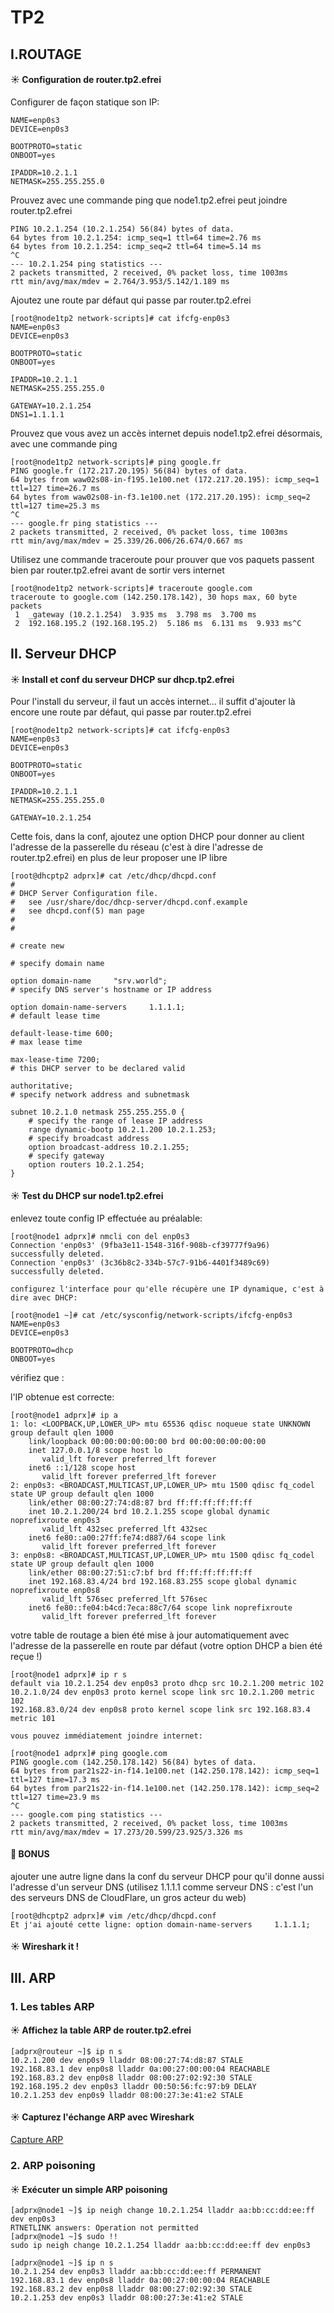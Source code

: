 # TP2

## I.ROUTAGE

#### ☀️ Configuration de router.tp2.efrei

Configurer de façon statique son IP:

```[root@node1tp2 network-scripts]# cat ifcfg-enp0s3
NAME=enp0s3
DEVICE=enp0s3

BOOTPROTO=static
ONBOOT=yes

IPADDR=10.2.1.1
NETMASK=255.255.255.0
```  

Prouvez avec une commande ping que node1.tp2.efrei peut joindre router.tp2.efrei

```[root@node1tp2 network-scripts]# ping 10.2.1.254
PING 10.2.1.254 (10.2.1.254) 56(84) bytes of data.
64 bytes from 10.2.1.254: icmp_seq=1 ttl=64 time=2.76 ms
64 bytes from 10.2.1.254: icmp_seq=2 ttl=64 time=5.14 ms
^C
--- 10.2.1.254 ping statistics ---
2 packets transmitted, 2 received, 0% packet loss, time 1003ms
rtt min/avg/max/mdev = 2.764/3.953/5.142/1.189 ms
```
Ajoutez une route par défaut qui passe par router.tp2.efrei
```
[root@node1tp2 network-scripts]# cat ifcfg-enp0s3
NAME=enp0s3
DEVICE=enp0s3

BOOTPROTO=static
ONBOOT=yes

IPADDR=10.2.1.1
NETMASK=255.255.255.0

GATEWAY=10.2.1.254
DNS1=1.1.1.1
```
Prouvez que vous avez un accès internet depuis node1.tp2.efrei désormais, avec une commande ping
```
[root@node1tp2 network-scripts]# ping google.fr
PING google.fr (172.217.20.195) 56(84) bytes of data.
64 bytes from waw02s08-in-f195.1e100.net (172.217.20.195): icmp_seq=1 ttl=127 time=26.7 ms
64 bytes from waw02s08-in-f3.1e100.net (172.217.20.195): icmp_seq=2 ttl=127 time=25.3 ms
^C
--- google.fr ping statistics ---
2 packets transmitted, 2 received, 0% packet loss, time 1003ms
rtt min/avg/max/mdev = 25.339/26.006/26.674/0.667 ms
```
Utilisez une commande traceroute pour prouver que vos paquets passent bien par router.tp2.efrei avant de sortir vers internet
```
[root@node1tp2 network-scripts]# traceroute google.com
traceroute to google.com (142.250.178.142), 30 hops max, 60 byte packets
 1  _gateway (10.2.1.254)  3.935 ms  3.798 ms  3.700 ms
 2  192.168.195.2 (192.168.195.2)  5.186 ms  6.131 ms  9.933 ms^C
````
## II. Serveur DHCP

#### ☀️ Install et conf du serveur DHCP sur dhcp.tp2.efrei

Pour l'install du serveur, il faut un accès internet... il suffit d'ajouter là encore une route par défaut, qui passe par router.tp2.efrei
```
[root@node1tp2 network-scripts]# cat ifcfg-enp0s3
NAME=enp0s3
DEVICE=enp0s3

BOOTPROTO=static
ONBOOT=yes

IPADDR=10.2.1.1
NETMASK=255.255.255.0

GATEWAY=10.2.1.254
```
Cette fois, dans la conf, ajoutez une option DHCP pour donner au client l'adresse de la passerelle du réseau (c'est à dire l'adresse de router.tp2.efrei) en plus de leur proposer une IP libre
```
[root@dhcptp2 adprx]# cat /etc/dhcp/dhcpd.conf
#
# DHCP Server Configuration file.
#   see /usr/share/doc/dhcp-server/dhcpd.conf.example
#   see dhcpd.conf(5) man page
#
#

# create new

# specify domain name

option domain-name     "srv.world";
# specify DNS server's hostname or IP address

option domain-name-servers     1.1.1.1;
# default lease time

default-lease-time 600;
# max lease time

max-lease-time 7200;
# this DHCP server to be declared valid

authoritative;
# specify network address and subnetmask

subnet 10.2.1.0 netmask 255.255.255.0 {
    # specify the range of lease IP address
    range dynamic-bootp 10.2.1.200 10.2.1.253;
    # specify broadcast address
    option broadcast-address 10.2.1.255;
    # specify gateway
    option routers 10.2.1.254;
}
```
#### ☀️ Test du DHCP sur node1.tp2.efrei

enlevez toute config IP effectuée au préalable:
```
[root@node1 adprx]# nmcli con del enp0s3
Connection 'enp0s3' (9fba3e11-1548-316f-908b-cf39777f9a96) successfully deleted.
Connection 'enp0s3' (3c36b8c2-334b-57c7-91b6-4401f3489c69) successfully deleted.

configurez l'interface pour qu'elle récupère une IP dynamique, c'est à dire avec DHCP:

[root@node1 ~]# cat /etc/sysconfig/network-scripts/ifcfg-enp0s3
NAME=enp0s3
DEVICE=enp0s3

BOOTPROTO=dhcp
ONBOOT=yes
```
vérifiez que :

l'IP obtenue est correcte:
```
[root@node1 adprx]# ip a
1: lo: <LOOPBACK,UP,LOWER_UP> mtu 65536 qdisc noqueue state UNKNOWN group default qlen 1000
    link/loopback 00:00:00:00:00:00 brd 00:00:00:00:00:00
    inet 127.0.0.1/8 scope host lo
       valid_lft forever preferred_lft forever
    inet6 ::1/128 scope host
       valid_lft forever preferred_lft forever
2: enp0s3: <BROADCAST,MULTICAST,UP,LOWER_UP> mtu 1500 qdisc fq_codel state UP group default qlen 1000
    link/ether 08:00:27:74:d8:87 brd ff:ff:ff:ff:ff:ff
    inet 10.2.1.200/24 brd 10.2.1.255 scope global dynamic noprefixroute enp0s3
       valid_lft 432sec preferred_lft 432sec
    inet6 fe80::a00:27ff:fe74:d887/64 scope link
       valid_lft forever preferred_lft forever
3: enp0s8: <BROADCAST,MULTICAST,UP,LOWER_UP> mtu 1500 qdisc fq_codel state UP group default qlen 1000
    link/ether 08:00:27:51:c7:bf brd ff:ff:ff:ff:ff:ff
    inet 192.168.83.4/24 brd 192.168.83.255 scope global dynamic noprefixroute enp0s8
       valid_lft 576sec preferred_lft 576sec
    inet6 fe80::fe04:b4cd:7eca:88c7/64 scope link noprefixroute
       valid_lft forever preferred_lft forever
```
votre table de routage a bien été mise à jour automatiquement avec l'adresse de la passerelle en route par défaut (votre option DHCP a bien été reçue !)

```
[root@node1 adprx]# ip r s
default via 10.2.1.254 dev enp0s3 proto dhcp src 10.2.1.200 metric 102
10.2.1.0/24 dev enp0s3 proto kernel scope link src 10.2.1.200 metric 102
192.168.83.0/24 dev enp0s8 proto kernel scope link src 192.168.83.4 metric 101

vous pouvez immédiatement joindre internet:

[root@node1 adprx]# ping google.com
PING google.com (142.250.178.142) 56(84) bytes of data.
64 bytes from par21s22-in-f14.1e100.net (142.250.178.142): icmp_seq=1 ttl=127 time=17.3 ms
64 bytes from par21s22-in-f14.1e100.net (142.250.178.142): icmp_seq=2 ttl=127 time=23.9 ms
^C
--- google.com ping statistics ---
2 packets transmitted, 2 received, 0% packet loss, time 1003ms
rtt min/avg/max/mdev = 17.273/20.599/23.925/3.326 ms
```
#### 🌟 BONUS

ajouter une autre ligne dans la conf du serveur DHCP pour qu'il donne aussi l'adresse d'un serveur DNS (utilisez 1.1.1.1 comme serveur DNS : c'est l'un des serveurs DNS de CloudFlare, un gros acteur du web)
```
[root@dhcptp2 adprx]# vim /etc/dhcp/dhcpd.conf
Et j'ai ajouté cette ligne: option domain-name-servers     1.1.1.1;
```
#### ☀️ Wireshark it !


## III. ARP

### 1. Les tables ARP

#### ☀️ Affichez la table ARP de router.tp2.efrei
```
[adprx@routeur ~]$ ip n s
10.2.1.200 dev enp0s9 lladdr 08:00:27:74:d8:87 STALE
192.168.83.1 dev enp0s8 lladdr 0a:00:27:00:00:04 REACHABLE
192.168.83.2 dev enp0s8 lladdr 08:00:27:02:92:30 STALE
192.168.195.2 dev enp0s3 lladdr 00:50:56:fc:97:b9 DELAY
10.2.1.253 dev enp0s9 lladdr 08:00:27:3e:41:e2 STALE
```
#### ☀️ Capturez l'échange ARP avec Wireshark

[Capture ARP](../arp.pcapng)

### 2. ARP poisoning

#### ☀️ Exécuter un simple ARP poisoning
```
[adprx@node1 ~]$ ip neigh change 10.2.1.254 lladdr aa:bb:cc:dd:ee:ff dev enp0s3
RTNETLINK answers: Operation not permitted
[adprx@node1 ~]$ sudo !!
sudo ip neigh change 10.2.1.254 lladdr aa:bb:cc:dd:ee:ff dev enp0s3

[adprx@node1 ~]$ ip n s
10.2.1.254 dev enp0s3 lladdr aa:bb:cc:dd:ee:ff PERMANENT
192.168.83.1 dev enp0s8 lladdr 0a:00:27:00:00:04 REACHABLE
192.168.83.2 dev enp0s8 lladdr 08:00:27:02:92:30 STALE
10.2.1.253 dev enp0s3 lladdr 08:00:27:3e:41:e2 STALE
```
